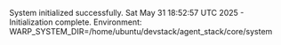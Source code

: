 System initialized successfully.
Sat May 31 18:52:57 UTC 2025 - Initialization complete. Environment: WARP_SYSTEM_DIR=/home/ubuntu/devstack/agent_stack/core/system
